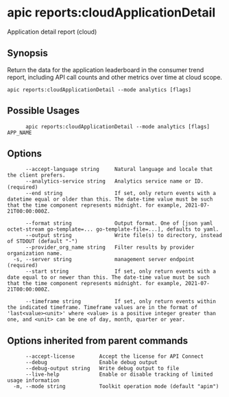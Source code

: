 # apic reports:cloudApplicationDetail

Application detail report (cloud)

## Synopsis

Return the data for the application leaderboard in the consumer trend report, including API call counts and other metrics over time at cloud scope.

```
apic reports:cloudApplicationDetail --mode analytics [flags]
```

## Possible Usages

```
      apic reports:cloudApplicationDetail --mode analytics [flags] APP_NAME
```

## Options

```
      --accept-language string     Natural language and locale that the client prefers.
      --analytics-service string   Analytics service name or ID. (required)
      --end string                 If set, only return events with a datetime equal or older than this. The date-time value must be such that the time component represents midnight. for example, 2021-07-21T00:00:000Z.

      --format string              Output format. One of [json yaml octet-stream go-template=... go-template-file=...], defaults to yaml.
      --output string              Write file(s) to directory, instead of STDOUT (default "-")
      --provider_org_name string   Filter results by provider organization name.
  -s, --server string              management server endpoint (required)
      --start string               If set, only return events with a date equal to or newer than this. The date-time value must be such that the time component represents midnight. for example, 2021-07-21T00:00:000Z.

      --timeframe string           If set, only return events within the indicated timeframe. Timeframe values are in the format of 'last<value><unit>' where <value> is a positive integer greater than one, and <unit> can be one of day, month, quarter or year.

```

## Options inherited from parent commands

```
      --accept-license        Accept the license for API Connect
      --debug                 Enable debug output
      --debug-output string   Write debug output to file
      --live-help             Enable or disable tracking of limited usage information
  -m, --mode string           Toolkit operation mode (default "apim")
```
